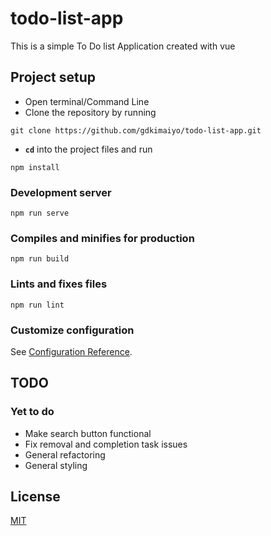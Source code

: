 # todo-list-app

This is a simple To Do list Application created with vue

## Project setup

- Open terminal/Command Line
- Clone the repository by running

```
git clone https://github.com/gdkimaiyo/todo-list-app.git
```

- **`cd`** into the project files and run

```
npm install
```

### Development server

```
npm run serve
```

### Compiles and minifies for production

```
npm run build
```

### Lints and fixes files

```
npm run lint
```

### Customize configuration

See [Configuration Reference](https://cli.vuejs.org/config/).

## TODO

### Yet to do

- Make search button functional
- Fix removal and completion task issues
- General refactoring
- General styling

## License

[MIT](https://github.com/gdkimaiyo/todo-list-app/blob/master/LICENSE.md)
